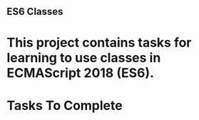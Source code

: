 ## ES6 Classes

# This project contains tasks for learning to use classes in ECMAScript 2018 (ES6).

# Tasks To Complete

